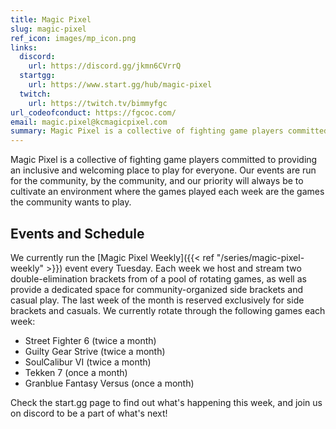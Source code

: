 ```yaml
---
title: Magic Pixel
slug: magic-pixel
ref_icon: images/mp_icon.png
links:
  discord:
    url: https://discord.gg/jkmn6CVrrQ
  startgg:
    url: https://www.start.gg/hub/magic-pixel
  twitch:
    url: https://twitch.tv/bimmyfgc
url_codeofconduct: https://fgcoc.com/
email: magic.pixel@kcmagicpixel.com
summary: Magic Pixel is a collective of fighting game players committed to providing an inclusive and welcoming place to play for everyone. We currently run the Magic Pixel Weekly event every Tuesday.
---
```


Magic Pixel is a collective of fighting game players committed to providing an inclusive and welcoming place to play for everyone. Our events are run for the community, by the community, and our priority will always be to cultivate an environment where the games played each week are the games the community wants to play.

## Events and Schedule

We currently run the [Magic Pixel Weekly]({{< ref "/series/magic-pixel-weekly" >}}) event every Tuesday. Each week we host and stream two double-elimination brackets from of a pool of rotating games, as well as provide a dedicated space for community-organized side brackets and casual play. The last week of the month is reserved exclusively for side brackets and casuals. We currently rotate through the following games each week:  

- Street Fighter 6 (twice a month)
- Guilty Gear Strive (twice a month)
- SoulCalibur VI (twice a month)
- Tekken 7 (once a month)
- Granblue Fantasy Versus (once a month)

Check the start.gg page to find out what's happening this week, and join us on discord to be a part of what's next!

